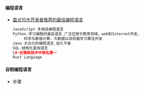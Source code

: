 #### **编程语言**

* [盘点10大开发者推荐的最佳编程语言](http://gcdn.gcpowertools.com.cn/showtopic-35812-1-3.html?utm_source=gold.xitu.io&utm_medium=referral&utm_campaign=20170220)  


  ```cpp
  JavaScript-多用途编程语言
  Python-学习编程的最佳语言,广泛应用于教育领域，web和Internet开发，
       科学与数值计算，大数据以及机器学习算法开发
  Java-大众化的编程语言,经久不衰
  SQL-结构化查询语言
  C#-在微软技术中排名第一
  Rust Language
  ```

#### **自制编程语言**

* 步骤

```

```





